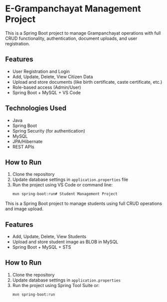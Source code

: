 # E-Grampanchayat Management Project

This is a Spring Boot project to manage Grampanchayat operations with full CRUD functionality, authentication, document uploads, and user registration.

## Features
- User Registration and Login
- Add, Update, Delete, View Citizen Data
- Upload and store documents (like birth certificate, caste certificate, etc.)
- Role-based access (Admin/User)
- Spring Boot + MySQL + VS Code

## Technologies Used
- Java
- Spring Boot
- Spring Security (for authentication)
- MySQL
- JPA/Hibernate
- REST APIs

## How to Run
1. Clone the repository
2. Update database settings in `application.properties` file
3. Run the project using VS Code or command line:
   ```bash
   mvn spring-boot:run# Student Management Project

This is a Spring Boot project to manage students using full CRUD operations and image upload.

## Features
- Add, Update, Delete, View Students
- Upload and store student image as BLOB in MySQL
- Spring Boot + MySQL + STS

## How to Run
1. Clone the repository
2. Update database settings in `application.properties`
3. Run the project using Spring Tool Suite or:
   ```bash
   mvn spring-boot:run